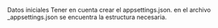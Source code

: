 Datos iniciales
Tener en cuenta crear  el appsettings.json.
en el archivo _appsettings.json se encuentra la estructura necesaria.